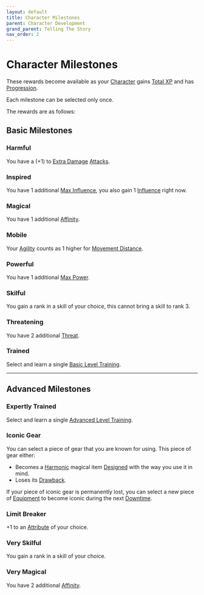 ```yaml
---
layout: default
title: Character Milestones
parent: Character Development
grand_parent: Telling The Story
nav_order: 2
---
```


# Character Milestones

These rewards become available as your [Character](Core/Terminology#Character) gains [Total XP](Game/Blocks/Total-XP) and has [Progression](Character-Development#Progression).

Each milestone can be selected only once.

The rewards are as follows:

## Basic Milestones

### Harmful

You have a (+1) to [Extra Damage](Game/Core/Attacks#Extra%20Damage) [Attacks](Game/Core/Terminology#Attack).

### Inspired

You have 1 additional [Max Influence](Game/Blocks/Influence), you also gain 1 [Influence](Game/Blocks/Influence) right now.

### Magical

You have 1 additional [Affinity](Game/Blocks/Affinity).

### Mobile

Your [Agility](Core/Agility) counts as 1 higher for [Movement Distance](Core/Movement#Movement%20Distance).

### Powerful

You have 1 additional [Max Power](Game/Core/Blocks/Power).

### Skilful

You gain a rank in a skill of your choice, this cannot bring a skill to rank 3.

### Threatening

You have 2 additional [Threat](Core/Weapons#Threat).

### Trained

Select and learn a single [Basic Level Training](Character-Development#Basic%20Level%20Training).

---

## Advanced Milestones

### Expertly Trained

Select and learn a single [Advanced Level Training](Character-Development#Advanced%20Level%20Training).

### Iconic Gear

You can select a piece of gear that you are known for using. This piece of gear either:

- Becomes a [Harmonic](Magic-Items#Harmonic) magical item [Designed](Magic-Items#Designing%20Magic%20Items) with the way you use it in mind.
- Loses its [Drawback](Magic-Items#Drawback).

If your piece of iconic gear is permanently lost, you can select a new piece of [Equipment](Core/Equipment) to become iconic during the next [Downtime](Telling-The-Story#Downtime).

### Limit Breaker

+1 to an [Attribute](Core/Attributes) of your choice.

### Very Skilful

You gain a rank in a skill of your choice.

### Very Magical

You have 2 additional [Affinity](Game/Blocks/Affinity).
